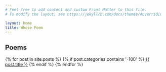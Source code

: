 ```yaml
---
# Feel free to add content and custom Front Matter to this file.
# To modify the layout, see https://jekyllrb.com/docs/themes/#overriding-theme-defaults

layout: home
title: Whose Poem
---
```


## Poems

{% for post in site.posts %}
  {% if post.categories contains '-100' %}
    <a href="{{ post.url }}">{{ post.title }}</a>
  {% endif %}
{% endfor %}


